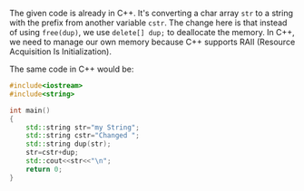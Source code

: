 The given code is already in C++. It's converting a char array `str` to a string with the prefix from another variable `cstr`. The change here is that instead of using `free(dup)`, we use `delete[] dup;` to deallocate the memory. In C++, we need to manage our own memory because C++ supports RAII (Resource Acquisition Is Initialization).

The same code in C++ would be:
```cpp
#include<iostream>
#include<string>

int main()
{
    std::string str="my String";
    std::string cstr="Changed ";
    std::string dup(str);
    str=cstr+dup;
    std::cout<<str<<"\n";
    return 0;
}
```
